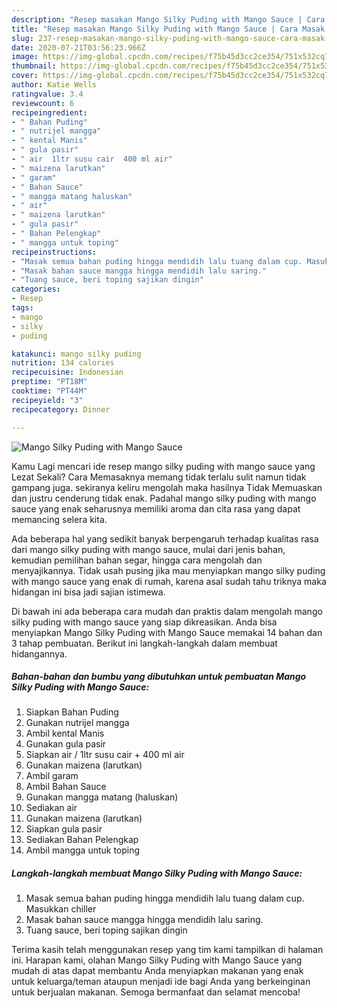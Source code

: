 ```yaml
---
description: "Resep masakan Mango Silky Puding with Mango Sauce | Cara Masak Mango Silky Puding with Mango Sauce Yang Enak dan Simpel"
title: "Resep masakan Mango Silky Puding with Mango Sauce | Cara Masak Mango Silky Puding with Mango Sauce Yang Enak dan Simpel"
slug: 237-resep-masakan-mango-silky-puding-with-mango-sauce-cara-masak-mango-silky-puding-with-mango-sauce-yang-enak-dan-simpel
date: 2020-07-21T03:56:23.966Z
image: https://img-global.cpcdn.com/recipes/f75b45d3cc2ce354/751x532cq70/mango-silky-puding-with-mango-sauce-foto-resep-utama.jpg
thumbnail: https://img-global.cpcdn.com/recipes/f75b45d3cc2ce354/751x532cq70/mango-silky-puding-with-mango-sauce-foto-resep-utama.jpg
cover: https://img-global.cpcdn.com/recipes/f75b45d3cc2ce354/751x532cq70/mango-silky-puding-with-mango-sauce-foto-resep-utama.jpg
author: Katie Wells
ratingvalue: 3.4
reviewcount: 6
recipeingredient:
- " Bahan Puding"
- " nutrijel mangga"
- " kental Manis"
- " gula pasir"
- " air  1ltr susu cair  400 ml air"
- " maizena larutkan"
- " garam"
- " Bahan Sauce"
- " mangga matang haluskan"
- " air"
- " maizena larutkan"
- " gula pasir"
- " Bahan Pelengkap"
- " mangga untuk toping"
recipeinstructions:
- "Masak semua bahan puding hingga mendidih lalu tuang dalam cup. Masukkan chiller"
- "Masak bahan sauce mangga hingga mendidih lalu saring."
- "Tuang sauce, beri toping sajikan dingin"
categories:
- Resep
tags:
- mango
- silky
- puding

katakunci: mango silky puding 
nutrition: 134 calories
recipecuisine: Indonesian
preptime: "PT18M"
cooktime: "PT44M"
recipeyield: "3"
recipecategory: Dinner

---
```



![Mango Silky Puding with Mango Sauce](https://img-global.cpcdn.com/recipes/f75b45d3cc2ce354/751x532cq70/mango-silky-puding-with-mango-sauce-foto-resep-utama.jpg)

Kamu Lagi mencari ide resep mango silky puding with mango sauce yang Lezat Sekali? Cara Memasaknya memang tidak terlalu sulit namun tidak gampang juga. sekiranya keliru mengolah maka hasilnya Tidak Memuaskan dan justru cenderung tidak enak. Padahal mango silky puding with mango sauce yang enak seharusnya memiliki aroma dan cita rasa yang dapat memancing selera kita.

Ada beberapa hal yang sedikit banyak berpengaruh terhadap kualitas rasa dari mango silky puding with mango sauce, mulai dari jenis bahan, kemudian pemilihan bahan segar, hingga cara mengolah dan menyajikannya. Tidak usah pusing jika mau menyiapkan mango silky puding with mango sauce yang enak di rumah, karena asal sudah tahu triknya maka hidangan ini bisa jadi sajian istimewa.




Di bawah ini ada beberapa cara mudah dan praktis dalam mengolah mango silky puding with mango sauce yang siap dikreasikan. Anda bisa menyiapkan Mango Silky Puding with Mango Sauce memakai 14 bahan dan 3 tahap pembuatan. Berikut ini langkah-langkah dalam membuat hidangannya.

<!--inarticleads1-->

##### Bahan-bahan dan bumbu yang dibutuhkan untuk pembuatan Mango Silky Puding with Mango Sauce:

1. Siapkan  Bahan Puding
1. Gunakan  nutrijel mangga
1. Ambil  kental Manis
1. Gunakan  gula pasir
1. Siapkan  air / 1ltr susu cair + 400 ml air
1. Gunakan  maizena (larutkan)
1. Ambil  garam
1. Ambil  Bahan Sauce
1. Gunakan  mangga matang (haluskan)
1. Sediakan  air
1. Gunakan  maizena (larutkan)
1. Siapkan  gula pasir
1. Sediakan  Bahan Pelengkap
1. Ambil  mangga untuk toping




<!--inarticleads2-->

##### Langkah-langkah membuat Mango Silky Puding with Mango Sauce:

1. Masak semua bahan puding hingga mendidih lalu tuang dalam cup. Masukkan chiller
1. Masak bahan sauce mangga hingga mendidih lalu saring.
1. Tuang sauce, beri toping sajikan dingin




Terima kasih telah menggunakan resep yang tim kami tampilkan di halaman ini. Harapan kami, olahan Mango Silky Puding with Mango Sauce yang mudah di atas dapat membantu Anda menyiapkan makanan yang enak untuk keluarga/teman ataupun menjadi ide bagi Anda yang berkeinginan untuk berjualan makanan. Semoga bermanfaat dan selamat mencoba!
